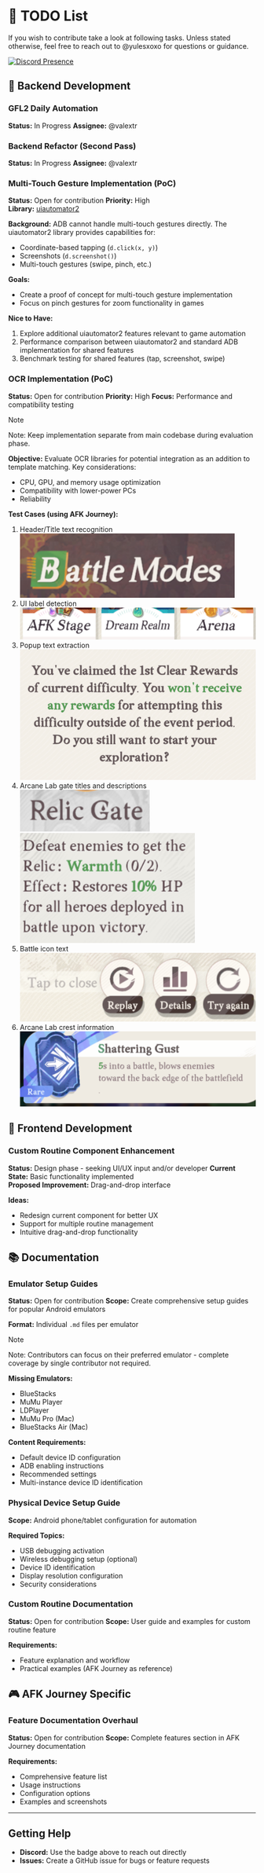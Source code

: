 # 📝 TODO List

If you wish to contribute take a look at following tasks. Unless stated otherwise, feel free to reach out to @yulesxoxo for questions or guidance.

[![Discord Presence](https://lanyard.cnrad.dev/api/518169167048998913)](https://discord.com/users/518169167048998913)

## 🐍 Backend Development

### GFL2 Daily Automation
**Status:** In Progress
**Assignee:** @valextr  


### Backend Refactor (Second Pass)
**Status:** In Progress
**Assignee:** @valextr  


### Multi-Touch Gesture Implementation (PoC)
**Status:** Open for contribution
**Priority:** High  
**Library:** [uiautomator2](https://github.com/openatx/uiautomator2)

**Background:** ADB cannot handle multi-touch gestures directly. The uiautomator2 library provides capabilities for:
- Coordinate-based tapping (`d.click(x, y)`)
- Screenshots (`d.screenshot()`)
- Multi-touch gestures (swipe, pinch, etc.)

**Goals:**
- Create a proof of concept for multi-touch gesture implementation
- Focus on pinch gestures for zoom functionality in games

**Nice to Have:**
1. Explore additional uiautomator2 features relevant to game automation
2. Performance comparison between uiautomator2 and standard ADB implementation for shared features
3. Benchmark testing for shared features (tap, screenshot, swipe)

### OCR Implementation (PoC)
**Status:** Open for contribution
**Priority:** High
**Focus:** Performance and compatibility testing

> [!NOTE]
> Note: Keep implementation separate from main codebase during evaluation phase.

**Objective:** Evaluate OCR libraries for potential integration as an addition to template matching. Key considerations:
- CPU, GPU, and memory usage optimization
- Compatibility with lower-power PCs
- Reliability

**Test Cases (using AFK Journey):**
1. Header/Title text recognition  
   ![img_2.png](img_2.png)
2. UI label detection  
   ![img_3.png](img_3.png)
3. Popup text extraction
   ![img_4.png](img_4.png) 
4. Arcane Lab gate titles and descriptions
   ![img_5.png](img_5.png)
   ![img_6.png](img_6.png)
5. Battle icon text
   ![img_7.png](img_7.png)
6. Arcane Lab crest information
   ![img_8.png](img_8.png)


## 🎨 Frontend Development

### Custom Routine Component Enhancement
**Status:** Design phase - seeking UI/UX input and/or developer
**Current State:** Basic functionality implemented  
**Proposed Improvement:** Drag-and-drop interface

**Ideas:**
- Redesign current component for better UX
- Support for multiple routine management
- Intuitive drag-and-drop functionality

## 📚 Documentation

### Emulator Setup Guides
**Status:** Open for contribution
**Scope:** Create comprehensive setup guides for popular Android emulators

**Format:** Individual `.md` files per emulator

> [!NOTE]
> Note: Contributors can focus on their preferred emulator - complete coverage by single contributor not required.

**Missing Emulators:**
- BlueStacks
- MuMu Player
- LDPlayer
- MuMu Pro (Mac)
- BlueStacks Air (Mac)

**Content Requirements:**
- Default device ID configuration
- ADB enabling instructions
- Recommended settings
- Multi-instance device ID identification

### Physical Device Setup Guide
**Scope:** Android phone/tablet configuration for automation

**Required Topics:**
- USB debugging activation
- Wireless debugging setup (optional)
- Device ID identification
- Display resolution configuration
- Security considerations

### Custom Routine Documentation
**Status:** Open for contribution
**Scope:** User guide and examples for custom routine feature

**Requirements:**
- Feature explanation and workflow
- Practical examples (AFK Journey as reference)

## 🎮 AFK Journey Specific

### Feature Documentation Overhaul
**Status:** Open for contribution
**Scope:** Complete features section in AFK Journey documentation

**Requirements:**
- Comprehensive feature list
- Usage instructions
- Configuration options
- Examples and screenshots

---

## Getting Help

- **Discord:** Use the badge above to reach out directly
- **Issues:** Create a GitHub issue for bugs or feature requests
